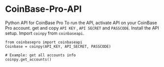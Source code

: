 # CoinBase-Pro-API
Python API for CoinBase Pro
To run the API, activate API on your CoinBase Pro account.
get and copy `API KEY` , `API SECRET` and `PASSCODE`.
Install the API setup.
Import `coinpy` from `coinbaseapi`.
```
from coinbasepro import coinbaseapi
Coinbase = coinpy(API_KEY, API_SECRET, PASSCODE)
```
```
# Example: get all accounts info
coinpy.get_accounts()
```
